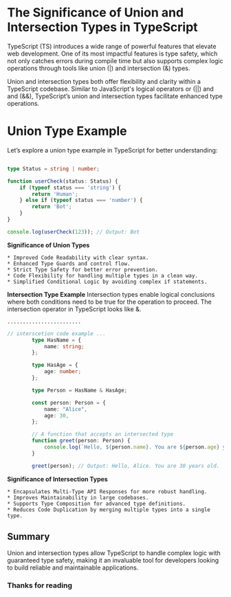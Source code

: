 # The Significance of Union and Intersection Types in TypeScript

TypeScript (TS) introduces a wide range of powerful features that elevate web development. One of its most impactful features is type safety, which not only catches errors during compile time but also supports complex logic operations through tools like union (|) and intersection (&) types.

Union and intersection types both offer flexibility and clarity within a TypeScript codebase. Similar to JavaScript's logical operators or (||) and and (&&), TypeScript’s union and intersection types facilitate enhanced type operations.



# Union Type Example
Let’s explore a union type example in TypeScript for better understanding:

```typescript

type Status = string | number;

function userCheck(status: Status) {
    if (typeof status === 'string') {
        return 'Human';
    } else if (typeof status === 'number') {
        return 'Bot';
    }
}

console.log(userCheck(123)); // Output: Bot
```


**Significance of Union Types**

    * Improved Code Readability with clear syntax.
    * Enhanced Type Guards and control flow.
    * Strict Type Safety for better error prevention.
    * Code Flexibility for handling multiple types in a clean way.
    * Simplified Conditional Logic by avoiding complex if statements.

 **Intersection Type Example**
    Intersection types enable logical conclusions where both conditions need to be true for the operation to proceed. The intersection operator in TypeScript looks like &.

    ........................

```Typescript
// interscetion code example ... 
        type HasName = {
            name: string;
        };

        type HasAge = {
            age: number;
        };

        type Person = HasName & HasAge;

        const person: Person = {
            name: "Alice",
            age: 30,
        };

        // A function that accepts an intersected type
        function greet(person: Person) {
            console.log(`Hello, ${person.name}. You are ${person.age} years old.`);
        }

        greet(person); // Output: Hello, Alice. You are 30 years old.

``` 
**Significance of Intersection Types**

    * Encapsulates Multi-Type API Responses for more robust handling.
    * Improves Maintainability in large codebases.
    * Supports Type Composition for advanced type definitions.
    * Reduces Code Duplication by merging multiple types into a single type.



## Summary
Union and intersection types allow TypeScript to handle complex logic with guaranteed type safety, making it an invaluable tool for developers looking to build reliable and maintainable applications.

 ### Thanks for reading


